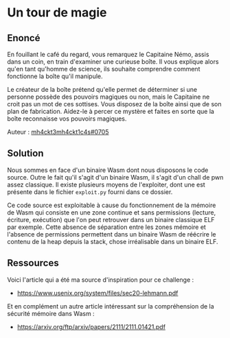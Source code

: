 # Un tour de magie

## Enoncé

En fouillant le café du regard, vous remarquez le Capitaine Némo, assis dans un coin, en train d'examiner une curieuse boîte. Il vous explique alors qu'en tant qu'homme de science, ils souhaite comprendre comment fonctionne la boîte qu'il manipule.

Le créateur de la boîte prétend qu'elle permet de déterminer si une personne possède des pouvoirs magiques ou non, mais le Capitaine ne croit pas un mot de ces sottises. Vous disposez de la boîte ainsi que de son plan de fabrication. Aidez-le à percer ce mystère et faites en sorte que la boîte reconnaisse vos pouvoirs magiques.

Auteur : [mh4ckt3mh4ckt1c4s#0705](https://www.mh4ckt3mh4ckt1c4s.xyz/)

## Solution

Nous sommes en face d'un binaire Wasm dont nous disposons le code source. Outre le fait qu'il s'agit d'un binaire Wasm, il s'agit d'un chall de pwn assez classique. Il existe plusieurs moyens de l'exploiter, dont une est présente dans le fichier `exploit.py` fourni dans ce dossier. 

Ce code source est exploitable à cause du fonctionnement de la mémoire de Wasm qui consiste en une zone continue et sans permissions (lecture, écriture, exécution) que l'on peut retrouver dans un binaire classique ELF par exemple. Cette absence de séparation entre les zones mémoire et l'absence de permissions permettent dans un binaire Wasm de réécrire le contenu de la heap depuis la stack, chose irréalisable dans un binaire ELF.

## Ressources

Voici l'article qui a été ma source d'inspiration pour ce challenge :

- https://www.usenix.org/system/files/sec20-lehmann.pdf

Et en complément un autre article intéressant sur la compréhension de la sécurité mémoire dans Wasm : 

- https://arxiv.org/ftp/arxiv/papers/2111/2111.01421.pdf
